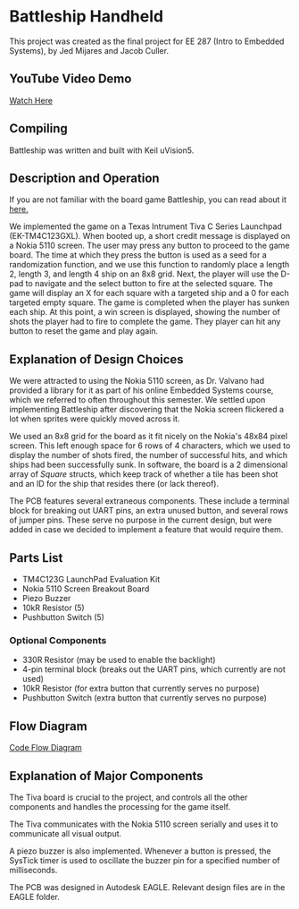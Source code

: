 # Battleship Handheld

This project was created as the final project for EE 287 (Intro to Embedded Systems), by Jed Mijares and Jacob Culler.

## YouTube Video Demo

[Watch Here](https://www.youtube.com/watch?v=jDSAx5fQOlo)

## Compiling

Battleship was written and built with Keil uVision5.

## Description and Operation

If you are not familiar with the board game Battleship, you can read about it [here.](https://en.wikipedia.org/wiki/Battleship_(game))

We implemented the game on a Texas Intrument Tiva C Series Launchpad (EK-TM4C123GXL). When booted up, a short credit message is displayed on a Nokia 5110 screen. The user may press any button to proceed to the game board. The time at which they press the button is used as a seed for a randomization function, and we use this function to randomly place a length 2, length 3, and length 4 ship on an 8x8 grid. Next, the player will use the D-pad to navigate and the select button to fire at the selected square. The game will display an X for each square with a targeted ship and a 0 for each targeted empty square. The game is completed when the player has sunken each ship. At this point, a win screen is displayed, showing the number of shots the player had to fire to complete the game. They player can hit any button to reset the game and play again.

## Explanation of Design Choices

We were attracted to using the Nokia 5110 screen, as Dr. Valvano had provided a library for it as part of his online Embedded Systems course, which we referred to often throughout this semester. We settled upon implementing Battleship after discovering that the Nokia screen flickered a lot when sprites were quickly moved across it.

We used an 8x8 grid for the board as it fit nicely on the Nokia's 48x84 pixel screen. This left enough space for 6 rows of 4 characters, which we used to display the number of shots fired, the number of successful hits, and which ships had been successfully sunk. In software, the board is a 2 dimensional array of _Square_ structs, which keep track of whether a tile has been shot and an ID for the ship that resides there (or lack thereof).

The PCB features several extraneous components. These include a terminal block for breaking out UART pins, an extra unused button, and several rows of jumper pins. These serve no purpose in the current design, but were added in case we decided to implement a feature that would require them.

## Parts List

* TM4C123G LaunchPad Evaluation Kit
* Nokia 5110 Screen Breakout Board
* Piezo Buzzer
* 10kR Resistor (5)
* Pushbutton Switch (5)

### Optional Components

* 330R Resistor (may be used to enable the backlight)
* 4-pin terminal block (breaks out the UART pins, which currently are not used)
* 10kR Resistor (for extra button that currently serves no purpose)
* Pushbutton Switch (extra button that currently serves no purpose)

## Flow Diagram

[Code Flow Diagram](https://github.com/jedmijares/EE-287-Final-Project/blob/master/Media/Code%20Block%20Diagram.pdf)

## Explanation of Major Components

The Tiva board is crucial to the project, and controls all the other components and handles the processing for the game itself.

The Tiva communicates with the Nokia 5110 screen serially and uses it to communicate all visual output.

A piezo buzzer is also implemented. Whenever a button is pressed, the SysTick timer is used to oscillate the buzzer pin for a specified number of milliseconds.

The PCB was designed in Autodesk EAGLE. Relevant design files are in the EAGLE folder.

